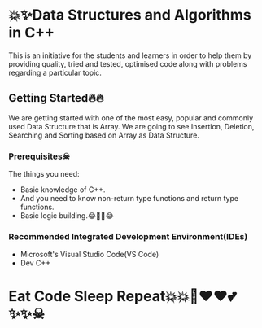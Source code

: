 # 💥✨Data Structures and Algorithms in C++

This is an initiative for the students and learners in order to help them by providing quality, tried and tested, optimised code along with problems regarding a particular topic.

## Getting Started🔥🔥

We are getting started with one of the most easy, popular and commonly used Data Structure that is Array. We are going to see Insertion, Deletion, Searching and Sorting based on Array as Data Structure.

### Prerequisites☠

The things you need:

* Basic knowledge of C++.
* And you need to know non-return type functions and return type functions.
* Basic logic building.😂🤣🤣😂

### Recommended Integrated Development Environment(IDEs)

* Microsoft's Visual Studio Code(VS Code)
* Dev C++




# Eat Code Sleep Repeat💥💥💯❤❤💕✨✨☠
